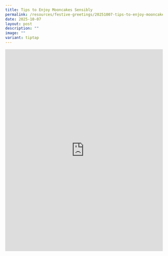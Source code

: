 ```yaml
---
title: Tips to Enjoy Mooncakes Sensibly
permalink: /resources/festive-greetings/20251007-tips-to-enjoy-mooncakes-sensibly/
date: 2025-10-07
layout: post
description: ""
image: ""
variant: tiptap
---
```

<div class="iframe-wrapper">
<iframe style="border:none;overflow:hidden" height="646" width="100%" allowfullscreen="true" frameborder="0" src="https://www.facebook.com/plugins/post.php?href=https%3A%2F%2Fwww.facebook.com%2Falpshealthcaresupplychain%2Fposts%2Fpfbid082taUuFGVTJ83CZbTF4iBLo9fe3ktP9pEvCBRxf8XgUx1xACfVcst17saR7kWA8wl&amp;show_text=true&amp;width=500"></iframe>
</div>
<p></p>